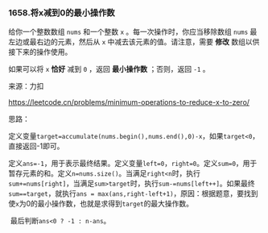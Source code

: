 ### 1658.将x减到0的最小操作数

给你一个整数数组 `nums` 和一个整数 `x` 。每一次操作时，你应当移除数组 `nums` 最左边或最右边的元素，然后从 `x` 中减去该元素的值。请注意，需要 **修改** 数组以供接下来的操作使用。

如果可以将 `x` **恰好** 减到 `0` ，返回 **最小操作数** ；否则，返回 `-1` 。

来源：力扣

https://leetcode.cn/problems/minimum-operations-to-reduce-x-to-zero/



思路：

​	定义变量`target=accumulate(nums.begin(),nums.end(),0)-x`，如果`target<0`，直接返回-1即可。

​	定义`ans=-1`，用于表示最终结果。定义变量`left=0`，`right=0`。定义`sum=0`，用于暂存元素的和。定义`n=nums.size()`。当满足`right<n`时，执行`sum+=nums[right]`，当满足`sum>target`时，执行`sum-=nums[left++]`。如果最终`sum==target`，就执行`ans = max(ans,right-left+1)`，原因：根据题意，要找到使`x`为0的最小操作数，也就是求得到`target`的最大操作数。

​	最后判断`ans<0 ? -1 : n-ans`。